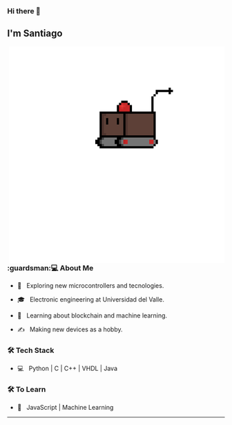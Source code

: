 ### Hi there 👋<h2> I'm Santiago</h2>

<img align='right' src="carrito.gif" width="500">

<h3>:guardsman:💻 About Me </h3>



- 🤔 &nbsp; Exploring new microcontrollers and tecnologies.

- 🎓 &nbsp; Electronic engineering at Universidad del Valle.

- 🌱 &nbsp; Learning about blockchain and machine learning.

- ✍️ &nbsp; Making new devices as a hobby.



<h3>🛠 Tech Stack</h3>


- 💻 &nbsp; Python | C | C++ | VHDL | Java



<h3>🛠 To Learn</h3>

- :telescope: &nbsp; JavaScript | Machine Learning

<hr>
